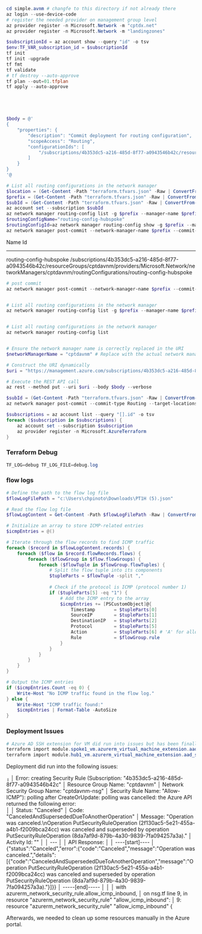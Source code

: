 

~~~powershell
cd simple.avnm # changfe to this directory if not already there
az login --use-device-code
# register the needed provider on management group level
az provider register -n Microsoft.Network -m "cptdx.net"
az provider register -n Microsoft.Network -m "landingzones"

$subscriptionId = az account show --query "id" -o tsv
$env:TF_VAR_subscription_id = $subscriptionId
tf init
tf init -upgrade
tf fmt
tf validate
# tf destroy --auto-approve
tf plan --out=01.tfplan
tf apply --auto-approve





$body = @'
{
    "properties": {
        "description": "Commit deployment for routing configuration",
        "scopeAccess": "Routing",
        "configurationIds": [
            "/subscriptions/4b353dc5-a216-485d-8f77-a0943546b42c/resourceGroups/cptdavnm/providers/Microsoft.Network/networkManagers/cptdavnm/routingConfigurations/routing-config-hubspoke"
        ]
    }
}
'@

# List all routing configurations in the network manager
$location = (Get-Content -Path "terraform.tfvars.json" -Raw | ConvertFrom-Json).location
$prefix = (Get-Content -Path "terraform.tfvars.json" -Raw | ConvertFrom-Json).prefix
$subId = (Get-Content -Path "terraform.tfvars.json" -Raw | ConvertFrom-Json).subscription_id
az account set --subscription $subId
az network manager routing-config list -g $prefix --manager-name $prefix --query "[].{Name:name, Id:id}" -o table
$routingConfigName="routing-config-hubspoke"
$routingConfigId=az network manager routing-config show -g $prefix --manager-name $prefix -n $routingConfigName --query "id" -o tsv
az network manager post-commit --network-manager-name $prefix --commit-type "Routing" --configuration-ids $routingConfigId --target-locations $location -g $prefix --subscription $subId --verbose 
~~~

Name                     Id
-----------------------  ------------------------------------------------------------------------------------------------------------------------------------------------------------------------------
routing-config-hubspoke  /subscriptions/4b353dc5-a216-485d-8f77-a0943546b42c/resourceGroups/cptdavnm/providers/Microsoft.Network/networkManagers/cptdavnm/routingConfigurations/routing-config-hubspoke

~~~powershell
# post commit
az network manager post-commit --network-manager-name $prefix --commit-type "Routing" --configuration-ids "/subscriptions/<subscriptionID>/resourceGroups/resource-group/providers/Microsoft.Network/networkManagers/network-manager/connectivityConfigurations/connectivityconfig" --target-locations "westus2" --resource-group "resource-group"


# List all routing configurations in the network manager
az network manager routing-config list -g $prefix --manager-name $prefix --query "[].{Name:name, Id:id}" -o table


# List all routing configurations in the network manager
az network manager routing-config list


# Ensure the network manager name is correctly replaced in the URI
$networkManagerName = "cptdavnm" # Replace with the actual network manager name

# Construct the URI dynamically
$uri = "https://management.azure.com/subscriptions/4b353dc5-a216-485d-8f77-a0943546b42c/resourceGroups/cptdavnm/providers/Microsoft.Network/networkManagers/$networkManagerName/deployments/commit-routing-deployment?api-version=2024-05-01"

# Execute the REST API call
az rest --method put --uri $uri --body $body --verbose

$subId = (Get-Content -Path "terraform.tfvars.json" -Raw | ConvertFrom-Json).subscription_id
az network manager post-commit --commit-type Routing --target-locations "northeurope" --configuration-ids "/subscriptions/4b353dc5-a216-485d-8f77-a0943546b42c/resourceGroups/cptdavnm/providers/Microsoft.Network/networkManagers/cptdavnm/routingConfigurations/routing-config-hubspoke" --name "commit-routing-deployment" --resource-group "cptdavnm" --subscription $subId --verbose
~~~


~~~powershell
$subscriptions = az account list --query "[].id" -o tsv
foreach ($subscription in $subscriptions) {
    az account set --subscription $subscription
    az provider register -n Microsoft.AzureTerraform
}
~~~

### Terraform Debug

~~~powershell
TF_LOG=debug TF_LOG_FILE=debug.log
~~~

### flow logs 

~~~powershell
# Define the path to the flow log file
$flowLogFilePath = "c:\Users\chpinoto\Downloads\PT1H (5).json"

# Read the flow log file
$flowLogContent = Get-Content -Path $flowLogFilePath -Raw | ConvertFrom-Json

# Initialize an array to store ICMP-related entries
$icmpEntries = @()

# Iterate through the flow records to find ICMP traffic
foreach ($record in $flowLogContent.records) {
    foreach ($flow in $record.flowRecords.flows) {
        foreach ($flowGroup in $flow.flowGroups) {
            foreach ($flowTuple in $flowGroup.flowTuples) {
                # Split the flow tuple into its components
                $tupleParts = $flowTuple -split ","
                
                # Check if the protocol is ICMP (protocol number 1)
                if ($tupleParts[5] -eq "1") {
                    # Add the ICMP entry to the array
                    $icmpEntries += [PSCustomObject]@{
                        Timestamp       = $tupleParts[0]
                        SourceIP        = $tupleParts[1]
                        DestinationIP   = $tupleParts[2]
                        Protocol        = $tupleParts[5]
                        Action          = $tupleParts[6] # 'A' for allowed, 'D' for denied
                        Rule            = $flowGroup.rule
                    }
                }
            }
        }
    }
}

# Output the ICMP entries
if ($icmpEntries.Count -eq 0) {
    Write-Host "No ICMP traffic found in the flow log."
} else {
    Write-Host "ICMP traffic found:"
    $icmpEntries | Format-Table -AutoSize
}
~~~

### Deployment Issues

~~~powershell
# Azure AD SSH extension for VM did run into issues but has been finally deployed. We needed to resolve the drivt via tf import command..
terraform import module.spoke1_vm.azurerm_virtual_machine_extension.aad_ssh /subscriptions/4b353dc5-a216-485d-8f77-a0943546b42c/resourceGroups/cptdavnm/providers/Microsoft.Compute/virtualMachines/cptdavnms1/extensions/cptdavnms1
terraform import module.hub1_vm.azurerm_virtual_machine_extension.aad_ssh /subscriptions/4b353dc5-a216-485d-8f77-a0943546b42c/resourceGroups/cptdavnm/providers/Microsoft.Compute/virtualMachines/cptdavnmh1/extensions/cptdavnmh1
~~~

Deployment did run into the following issues:

╷
│ Error: creating Security Rule (Subscription: "4b353dc5-a216-485d-8f77-a0943546b42c"
│ Resource Group Name: "cptdavnm"
│ Network Security Group Name: "cptdavnm-nsg"
│ Security Rule Name: "Allow-ICMP"): polling after CreateOrUpdate: polling was cancelled: the Azure API returned the following error:   
│
│ Status: "Canceled"
│ Code: "CanceledAndSupersededDueToAnotherOperation"
│ Message: "Operation was canceled.\nOperation PutSecurityRuleOperation (2f130ac5-5e21-455a-a4b1-f2009bca24cc) was canceled and superseded by operation PutSecurityRuleOperation (8da7af9d-879b-4a30-9839-7fa094257a3a)."
│ Activity Id: ""
│
│ ---
│
│ API Response:
│
│ ----[start]----
│ {"status":"Canceled","error":{"code":"Canceled","message":"Operation was canceled.","details":[{"code":"CanceledAndSupersededDueToAnotherOperation","message":"Operation PutSecurityRuleOperation (2f130ac5-5e21-455a-a4b1-f2009bca24cc) was canceled and superseded by operation PutSecurityRuleOperation (8da7af9d-879b-4a30-9839-7fa094257a3a)."}]}}
│ -----[end]-----
│
│
│   with azurerm_network_security_rule.allow_icmp_inbound,
│   on nsg.tf line 9, in resource "azurerm_network_security_rule" "allow_icmp_inbound":
│    9: resource "azurerm_network_security_rule" "allow_icmp_inbound" {

Afterwards, we needed to clean up some resources manually in the Azure portal.

